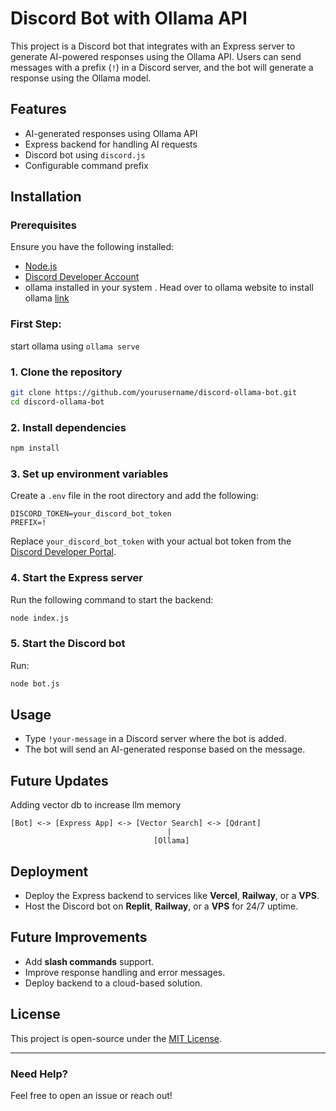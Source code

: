 # Discord Bot with Ollama API

This project is a Discord bot that integrates with an Express server to generate AI-powered responses using the Ollama API. Users can send messages with a prefix (`!`) in a Discord server, and the bot will generate a response using the Ollama model.

## Features
- AI-generated responses using Ollama API
- Express backend for handling AI requests
- Discord bot using `discord.js`
- Configurable command prefix

## Installation

### Prerequisites
Ensure you have the following installed:
- [Node.js](https://nodejs.org/)
- [Discord Developer Account](https://discord.com/developers/applications)
- ollama installed in your system . Head over to ollama website to install ollama [link](https://ollama.com/)

### First Step:
start ollama using `ollama serve`

### 1. Clone the repository
```sh
git clone https://github.com/yourusername/discord-ollama-bot.git
cd discord-ollama-bot
```

### 2. Install dependencies
```sh
npm install
```

### 3. Set up environment variables
Create a `.env` file in the root directory and add the following:
```plaintext
DISCORD_TOKEN=your_discord_bot_token
PREFIX=!
```
Replace `your_discord_bot_token` with your actual bot token from the [Discord Developer Portal](https://discord.com/developers/applications).

### 4. Start the Express server
Run the following command to start the backend:
```sh
node index.js
```

### 5. Start the Discord bot
Run:
```sh
node bot.js
```

## Usage
- Type `!your-message` in a Discord server where the bot is added.
- The bot will send an AI-generated response based on the message.

## Future Updates
Adding vector db to increase llm memory
```
[Bot] <-> [Express App] <-> [Vector Search] <-> [Qdrant]
                                   |
                                [Ollama]
```

## Deployment
- Deploy the Express backend to services like **Vercel**, **Railway**, or a **VPS**.
- Host the Discord bot on **Replit**, **Railway**, or a **VPS** for 24/7 uptime.

## Future Improvements
- Add **slash commands** support.
- Improve response handling and error messages.
- Deploy backend to a cloud-based solution.

## License
This project is open-source under the [MIT License](LICENSE).

---

### Need Help?
Feel free to open an issue or reach out!

